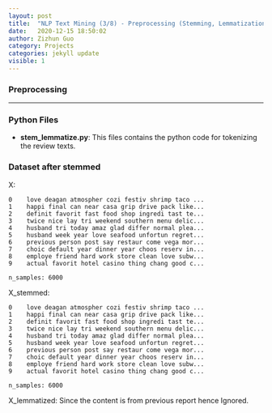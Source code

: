```yaml
---
layout: post
title:  "NLP Text Mining (3/8) - Preprocessing (Stemming, Lemmatization)"
date:   2020-12-15 18:50:02
author: Zizhun Guo
category: Projects
categories: jekyll update
visible: 1
---
```


### Preprocessing
---
### Python Files
- **stem_lemmatize.py**: This files contains the python code for tokenizing the review texts.

### Dataset after stemmed
X: 
```
0    love deagan atmospher cozi festiv shrimp taco ...
1    happi final can near casa grip drive pack like...
2    definit favorit fast food shop ingredi tast te...
3    twice nice lay tri weekend southern menu delic...
4    husband tri today amaz glad differ normal plea...
5    husband week year love seafood unfortun regret...
6    previous person post say restaur come vega mor...
7    choic default year dinner year choos reserv in...
8    employe friend hard work store clean love subw...
9    actual favorit hotel casino thing chang good c...

n_samples: 6000
```
X_stemmed:
```
0    love deagan atmospher cozi festiv shrimp taco ...
1    happi final can near casa grip drive pack like...
2    definit favorit fast food shop ingredi tast te...
3    twice nice lay tri weekend southern menu delic...
4    husband tri today amaz glad differ normal plea...
5    husband week year love seafood unfortun regret...
6    previous person post say restaur come vega mor...
7    choic default year dinner year choos reserv in...
8    employe friend hard work store clean love subw...
9    actual favorit hotel casino thing chang good c...

n_samples: 6000
```

X_lemmatized: Since the content is from previous report hence Ignored.